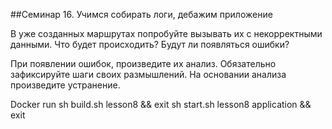 ##Семинар 16. Учимся собирать логи, дебажим приложение

В уже созданных маршрутах попробуйте вызывать их с некорректными данными. Что будет происходить? Будут ли появляться ошибки?

При появлении ошибок, произведите их анализ. Обязательно зафиксируйте шаги своих размышлений.
На основании анализа произведите устранение.

Docker run
sh build.sh lesson8 && exit
sh start.sh lesson8 application && exit
